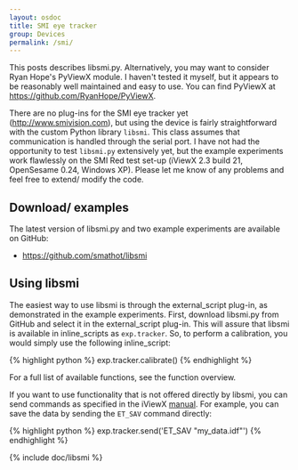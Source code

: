 ```yaml
---
layout: osdoc
title: SMI eye tracker
group: Devices
permalink: /smi/
---
```


This posts describes libsmi.py. Alternatively, you may want to consider Ryan Hope's PyViewX module. I haven't tested it myself, but it appears to be reasonably well maintained and easy to use. You can find PyViewX at <https://github.com/RyanHope/PyViewX>.

There are no plug-ins for the SMI eye tracker yet (<http://www.smivision.com>), but using the device is fairly straightforward with the custom Python library `libsmi`. This class assumes that communication is handled through the serial port. I have not had the opportunity to test `libsmi.py` extensively yet, but the example experiments work flawlessly on the SMI Red test set-up (iViewX 2.3 build 21, OpenSesame 0.24, Windows XP). Please let me know of any problems and feel free to extend/ modify the code.

## Download/ examples

The latest version of libsmi.py and two example experiments are available on GitHub:

- <https://github.com/smathot/libsmi>

## Using libsmi

The easiest way to use libsmi is through the external_script plug-in, as demonstrated in the example experiments. First, download libsmi.py from GitHub and select it in the external_script plug-in. This will assure that libsmi is available in inline_scripts as `exp.tracker`. So, to perform a calibration, you would simply use the following inline_script:

{% highlight python %}
exp.tracker.calibrate()
{% endhighlight %}

For a full list of available functions, see the function overview.

If you want to use functionality that is not offered directly by libsmi, you can send commands as specified in the iViewX [manual][]. For example, you can save the data by sending the `ET_SAV` command directly:

{% highlight python %}
exp.tracker.send('ET_SAV "my_data.idf"')
{% endhighlight %}

{% include doc/libsmi %}

[manual]: http://lyrawww.uvt.nl/~cenv/dci-lab/smi/iViewX.pdf‎